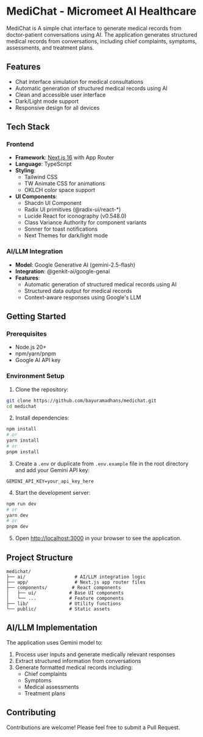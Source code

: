 # MediChat - Micromeet AI Healthcare

MediChat is A simple chat interface to generate medical records from doctor-patient conversations using AI. The application generates structured medical records from conversations, including chief complaints, symptoms, assessments, and treatment plans.

## Features

- Chat interface simulation for medical consultations
- Automatic generation of structured medical records using AI
- Clean and accessible user interface
- Dark/Light mode support
- Responsive design for all devices

## Tech Stack

### Frontend
- **Framework**: [Next.js 16](https://nextjs.org/) with App Router
- **Language**: TypeScript
- **Styling**: 
  - Tailwind CSS
  - TW Animate CSS for animations
  - OKLCH color space support
- **UI Components**: 
  - Shacdn UI Component
  - Radix UI primitives (@radix-ui/react-*)
  - Lucide React for iconography (v0.548.0)
  - Class Variance Authority for component variants
  - Sonner for toast notifications
  - Next Themes for dark/light mode

### AI/LLM Integration
- **Model**: Google Generative AI (gemini-2.5-flash)
- **Integration**: @genkit-ai/google-genai
- **Features**:
  - Automatic generation of structured medical records using AI
  - Structured data output for medical records
  - Context-aware responses using Google's LLM

## Getting Started

### Prerequisites
- Node.js 20+ 
- npm/yarn/pnpm
- Google AI API key

### Environment Setup

1. Clone the repository:
```bash
git clone https://github.com/bayuramadhans/medichat.git
cd medichat
```

2. Install dependencies:
```bash
npm install
# or
yarn install
# or
pnpm install
```

3. Create a `.env` or duplicate from `.env.example` file in the root directory and add your Gemini API key:
```env
GEMINI_API_KEY=your_api_key_here
```

4. Start the development server:
```bash
npm run dev
# or
yarn dev
# or
pnpm dev
```

5. Open [http://localhost:3000](http://localhost:3000) in your browser to see the application.

## Project Structure

```
medichat/
├── ai/                  # AI/LLM integration logic
├── app/                 # Next.js app router files
├── components/         # React components
│   ├── ui/            # Base UI components
│   └── ...            # Feature components
├── lib/               # Utility functions
└── public/            # Static assets
```

## AI/LLM Implementation

The application uses Gemini model to:
1. Process user inputs and generate medically relevant responses
2. Extract structured information from conversations
3. Generate formatted medical records including:
   - Chief complaints
   - Symptoms
   - Medical assessments
   - Treatment plans

## Contributing

Contributions are welcome! Please feel free to submit a Pull Request.
